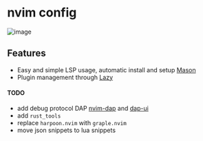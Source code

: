 # nvim config

![image](https://user-images.githubusercontent.com/45210978/215608303-3d877575-6184-4592-909f-92348418e080.png)

## Features

- Easy and simple LSP usage, automatic install and setup [Mason](https://github.com/williamboman/mason.nvimhttps://github.com/williamboman/mason.nvim)
- Plugin management through [Lazy](https://github.com/folke/lazy.nvimhttps://github.com/folke/lazy.nvim)

#### TODO

- add debug protocol DAP [nvim-dap](https://github.com/mfussenegger/nvim-dap)
  and [dap-ui](https://github.com/rcarriga/nvim-dap-ui)
- add `rust_tools`
- replace `harpoon.nvim` with `graple.nvim`
- move json snippets to lua snippets
